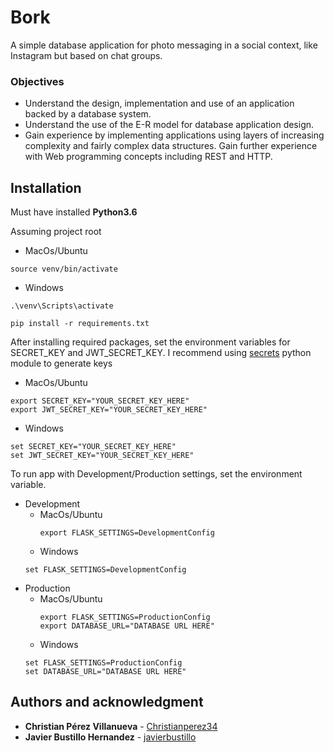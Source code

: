 # Bork
A simple database application for photo messaging in a social context, like Instagram but based on chat groups.

### Objectives
* Understand the design, implementation and use of an application backed by a database system.
* Understand the use of the E-R model for database application design.
* Gain experience by implementing applications using layers of increasing complexity and fairly complex data structures.
Gain further experience with Web programming concepts including REST and HTTP.
 
## Installation
Must have installed **Python3.6**

Assuming project root
* MacOs/Ubuntu
``` Shell
source venv/bin/activate
```
* Windows
```Shell
.\venv\Scripts\activate
```
```Shell
pip install -r requirements.txt
```
After installing required packages, set the environment variables for SECRET_KEY and JWT_SECRET_KEY. I recommend using 
[secrets](https://docs.python.org/3/library/secrets.html) python module to generate keys
* MacOs/Ubuntu
``` Shell
export SECRET_KEY="YOUR_SECRET_KEY_HERE"
export JWT_SECRET_KEY="YOUR_SECRET_KEY_HERE"
```
* Windows
```Shell
set SECRET_KEY="YOUR_SECRET_KEY_HERE"
set JWT_SECRET_KEY="YOUR_SECRET_KEY_HERE"
```
To run app with Development/Production settings, set the environment variable.
* Development
  * MacOs/Ubuntu
    ``` Shell
    export FLASK_SETTINGS=DevelopmentConfig
    ```
   * Windows
    ```Shell
    set FLASK_SETTINGS=DevelopmentConfig
    ```
* Production
  * MacOs/Ubuntu
    ``` Shell
    export FLASK_SETTINGS=ProductionConfig
    export DATABASE_URL="DATABASE URL HERE"
    ```
   * Windows
    ```Shell
    set FLASK_SETTINGS=ProductionConfig
    set DATABASE_URL="DATABASE URL HERE"
    ```


## Authors and acknowledgment
* **Christian Pérez Villanueva** - [Christianperez34](https://github.com/ChristianPerez34)
* **Javier Bustillo Hernandez** - [javierbustillo](https://github.com/javierbustillo)